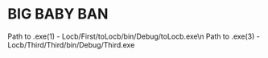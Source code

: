 # BIG BABY BAN
Path to .exe(1) - Locb/First/toLocb/bin/Debug/toLocb.exe\n
Path to .exe(3) - Locb/Third/Third/bin/Debug/Third.exe
